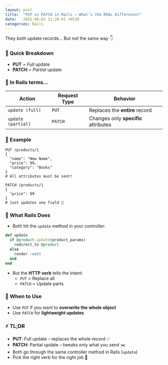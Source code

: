 ```yaml
---
layout: post
title:  "PUT vs PATCH in Rails – What’s the REAL Difference?"
date:   2025-08-03 11:28:41 +0530
categories: Rails
---
```


They both update records…
But *not* the same way 👇

### 🚨 Quick Breakdown

- **PUT** = *Full* update
- **PATCH** = *Partial* update

### 🧠 In Rails terms…

| Action              | Request Type | Behavior                              |
|--------------------|--------------|----------------------------------------|
| `update (full)`    | `PUT`        | Replaces the **entire** record        |
| `update (partial)` | `PATCH`      | Changes only **specific** attributes  |

### 🔧 Example

```http
PUT /products/1
{
  "name": "New Name",
  "price": 99,
  "category": "Books"
}
# All attributes must be sent!

PATCH /products/1
{
  "price": 99
}
# Just updates one field 🧼
```

### 🧪 What Rails Does

- Both hit the `update` method in your controller:

```ruby
def update
  if @product.update(product_params)
    redirect_to @product
  else
    render :edit
  end
end
```

- But the **HTTP verb** tells the intent:
  - `PUT` = Replace all
  - `PATCH` = Update parts

### 🎯 When to Use

- Use `PUT` if you want to **overwrite the whole object**
- Use `PATCH` for **lightweight updates**

### ⚡ TL;DR

- **PUT**: Full update – replaces the whole record ✅
- **PATCH**: Partial update – tweaks only what you send ✂️
- Both go through the same controller method in Rails (`update`)
- Pick the right verb for the right job 💪

